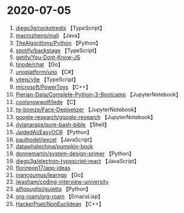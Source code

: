 # 2020-07-05

1. [diego3g/rocketredis](https://github.com/diego3g/rocketredis) 【TypeScript】
2. [macrozheng/mall](https://github.com/macrozheng/mall) 【Java】
3. [TheAlgorithms/Python](https://github.com/TheAlgorithms/Python) 【Python】
4. [spotify/backstage](https://github.com/spotify/backstage) 【TypeScript】
5. [getify/You-Dont-Know-JS](https://github.com/getify/You-Dont-Know-JS) 
6. [tinode/chat](https://github.com/tinode/chat) 【Go】
7. [unoplatform/uno](https://github.com/unoplatform/uno) 【C#】
8. [vitejs/vite](https://github.com/vitejs/vite) 【TypeScript】
9. [microsoft/PowerToys](https://github.com/microsoft/PowerToys) 【C++】
10. [Pierian-Data/Complete-Python-3-Bootcamp](https://github.com/Pierian-Data/Complete-Python-3-Bootcamp) 【JupyterNotebook】
11. [coolsnowwolf/lede](https://github.com/coolsnowwolf/lede) 【C】
12. [tg-bomze/Face-Depixelizer](https://github.com/tg-bomze/Face-Depixelizer) 【JupyterNotebook】
13. [google-research/google-research](https://github.com/google-research/google-research) 【JupyterNotebook】
14. [dylanaraps/pure-bash-bible](https://github.com/dylanaraps/pure-bash-bible) 【Shell】
15. [JaidedAI/EasyOCR](https://github.com/JaidedAI/EasyOCR) 【Python】
16. [paulhodel/jexcel](https://github.com/paulhodel/jexcel) 【JavaScript】
17. [datawhalechina/pumpkin-book](https://github.com/datawhalechina/pumpkin-book) 
18. [donnemartin/system-design-primer](https://github.com/donnemartin/system-design-primer) 【Python】
19. [diego3g/electron-typescript-react](https://github.com/diego3g/electron-typescript-react) 【JavaScript】
20. [florinpop17/app-ideas](https://github.com/florinpop17/app-ideas) 
21. [inancgumus/learngo](https://github.com/inancgumus/learngo) 【Go】
22. [jwasham/coding-interview-university](https://github.com/jwasham/coding-interview-university) 
23. [alfiopuglisi/guietta](https://github.com/alfiopuglisi/guietta) 【Python】
24. [org-roam/org-roam](https://github.com/org-roam/org-roam) 【EmacsLisp】
25. [HackerPoet/NonEuclidean](https://github.com/HackerPoet/NonEuclidean) 【C++】
